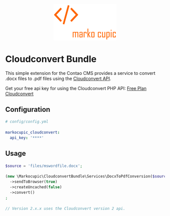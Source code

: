 <p align="center"><a href="https://github.com/markocupic"><img src="https://github.com/markocupic/markocupic/blob/main/logo.png?raw=true" width="200"></a></p>



# Cloudconvert Bundle
This simple extension for the Contao CMS provides a service to convert .docx files to .pdf files using the [Cloudconvert API](https://cloudconvert.com/api/v2).

Get your free api key for using the Cloudconvert PHP API: [Free Plan Cloudconvert](https://cloudconvert.com/pricing)

## Configuration
```yaml
# config/config.yml

markocupic_cloudconvert:
  api_key: '****'
```

## Usage
```php
$source = 'files/mswordfile.docx';

(new \Markocupic\CloudconvertBundle\Services\DocxToPdfConversion($source))
  ->sendToBrowser(true)
  ->createUncached(false)
  ->convert()
;

// Version 2.x.x uses the Cloudconvert version 2 api.
```


